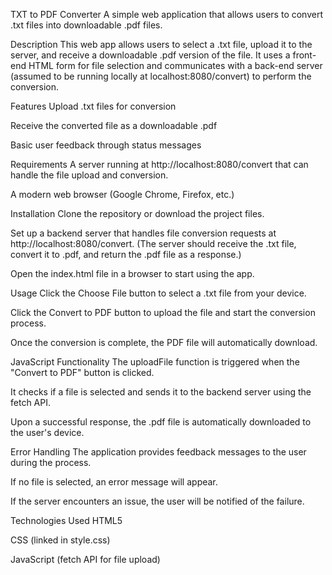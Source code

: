 TXT to PDF Converter
A simple web application that allows users to convert .txt files into downloadable .pdf files.

Description
This web app allows users to select a .txt file, upload it to the server, and receive a downloadable .pdf version of the file. It uses a front-end HTML form for file selection and communicates with a back-end server (assumed to be running locally at localhost:8080/convert) to perform the conversion.

Features
Upload .txt files for conversion

Receive the converted file as a downloadable .pdf

Basic user feedback through status messages

Requirements
A server running at http://localhost:8080/convert that can handle the file upload and conversion.

A modern web browser (Google Chrome, Firefox, etc.)

Installation
Clone the repository or download the project files.

Set up a backend server that handles file conversion requests at http://localhost:8080/convert. (The server should receive the .txt file, convert it to .pdf, and return the .pdf file as a response.)

Open the index.html file in a browser to start using the app.

Usage
Click the Choose File button to select a .txt file from your device.

Click the Convert to PDF button to upload the file and start the conversion process.

Once the conversion is complete, the PDF file will automatically download.

JavaScript Functionality
The uploadFile function is triggered when the "Convert to PDF" button is clicked.

It checks if a file is selected and sends it to the backend server using the fetch API.

Upon a successful response, the .pdf file is automatically downloaded to the user's device.

Error Handling
The application provides feedback messages to the user during the process.

If no file is selected, an error message will appear.

If the server encounters an issue, the user will be notified of the failure.

Technologies Used
HTML5

CSS (linked in style.css)

JavaScript (fetch API for file upload)

